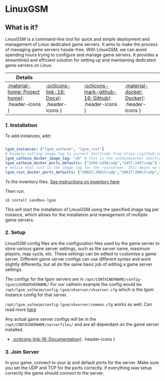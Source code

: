 # LinuxGSM

## What is it?

LinuxGSM is a command-line tool for quick and simple deployment and management of Linux dedicated game servers. It aims to make the process of managing game servers hassle-free. With LinuxGSM, we can avoid spending hours trying to configure and manage game servers. It provides a streamlined and efficient solution for setting up and maintaining dedicated game servers on Linux.

| Details     |             |             |             |
|-------------|-------------|-------------|-------------|
| [:material-home: Project home](https://linuxgsm.com){: .header-icons } | [:octicons-link-16: Docs](https://docs.linuxgsm.com){: .header-icons } | [:octicons-mark-github-16: Github](https://github.com/GameServerManagers/LinuxGSM){: .header-icons } | [:material-docker: Docker](https://hub.docker.com/r/gameservermanagers/gameserver){: .header-icons }

### 1. Installation

To add instances, add:

```yaml

lgsm_instances: ["lgsm_valheim", "lgsm_rust"]
# Example setting image tag to correct shortcode from https://github.com/GameServerManagers/LinuxGSM/blob/master/lgsm/data/serverlist.csv using lgsm_shortcode will automatically pull the correct image tag
lgsm_valheim_docker_image_tag: "vh" # this is the valheimserver shortcode
lgsm_valheim_docker_ports_defaults: ["2456:2456/udp","2457:2457/udp"] # ports for valheim need to be exposed
# notice that rust is the image tag for the rustserver. This means we dont have to specify it here
lgsm_rust_docker_ports_defaults: ["28015:28015/udp","28017:28017/udp","28082:28082/udp"] # ports for rust example to be exposed

```

To the inventory files. [See instructions on inventory here](../../saltbox/inventory/index.md)

Then run:

``` shell
sb install sandbox-lgsm
```

This will start the installation of LinuxGSM using the specified image tag per instance, which allows for the installation and management of multiple game servers.

### 2. Setup

LinuxGSM config files are the configuration files used by the game server to store various game server settings, such as the server name, maximum players, map cycle, etc. These settings can be edited to customise a game server. Different game server configs can use different syntax and work slightly differently, but all do the same basic job of editing a game server settings.

The configs for the lgsm servers are in `/opt/CONTAINERNAME/config-lgsm/LGSMSERVERNAME/`
For our valheim example the config would be `/opt/lgsm_valheim/config-lgsm/vhserver/vhserver.cfg` which is the lgsm instance config for that server.

`/opt/lgsm_valheim/config-lgsm/vhserver/common.cfg` works as well. Can read more [here](https://docs.linuxgsm.com/configuration/game-server-config)

Any actual game server configs will be in the `/opt/CONTAINERNAME/serverfiles/` and are all dependant on the game server installed.

- [:octicons-link-16: Documentation](https://docs.linuxgsm.com/configuration/game-server-config){: .header-icons }

### 3. Join Server

In your game, connect to your ip and default ports for the server. Make sure you set the UDP and TCP for the ports correctly. If everything was setup correctly the game should connect to the server.
